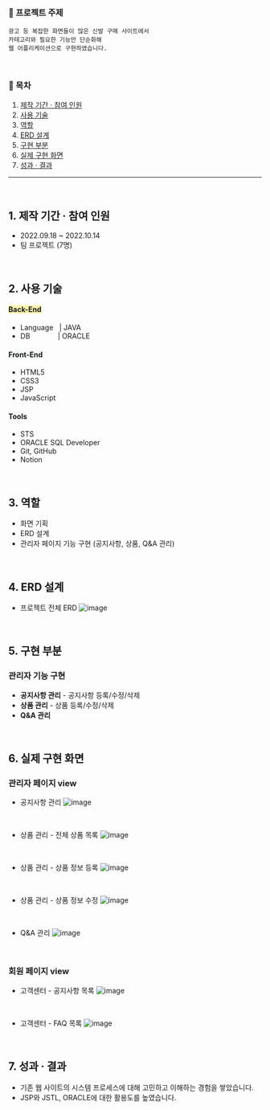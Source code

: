 ### 📌 프로젝트 주제  
    광고 등 복잡한 화면들이 많은 신발 구매 사이트에서
    카테고리와 필요한 기능만 단순화해
    웹 어플리케이션으로 구현하였습니다.

<br/>

### 📍 목차
1. [제작 기간 · 참여 인원](#제작-기간--참여-인원)
2. [사용 기술](#사용-기술)
3. [역할](#역할)
4. [ERD 설계](#erd-설계)
5. [구현 부분](#구현-부분)
6. [실제 구현 화면](#실제-구현-화면)
7. [성과 · 결과](#성과-·-결과)

---

</br>

## 1. 제작 기간 · 참여 인원
- 2022.09.18 ~ 2022.10.14
- 팀 프로젝트 (7명)

</br>

## 2. 사용 기술
#### <span style='background-color:#fff5b1'>Back-End</span>
- Language&nbsp;&nbsp;  | JAVA
- DB &nbsp;&nbsp;&nbsp;&nbsp;&nbsp;&nbsp;&nbsp;&nbsp;&nbsp;&nbsp;&nbsp;&nbsp; | ORACLE

#### <span style='background-color:#f6f8fa'>Front-End</span>
- HTML5
- CSS3
- JSP
- JavaScript

#### <span style='background-color:#f6f8fa'>Tools</span>
- STS
- ORACLE SQL Developer
- Git, GitHub
- Notion

</br>

## 3. 역할
- 화면 기획
- ERD 설계
- 관리자 페이지 기능 구현 (공지사항, 상품, Q&A 관리)

</br>

## 4. ERD 설계
- 프로젝트 전체 ERD
![image](https://github.com/bono039/jspProject_team04/assets/67899934/27d2da50-228e-4df4-8002-87f0ca7bea61)


 

</br>

## 5. 구현 부분
### **관리자 기능 구현**
- **공지사항 관리** - 공지사항 등록/수정/삭제
- **상품 관리** - 상품 등록/수정/삭제
- **Q&A 관리**

</br>

## 6. 실제 구현 화면
### 관리자 페이지 view
- 공지사항 관리
![image](https://github.com/bono039/jspProject_team04/assets/67899934/0634d3a1-e9c7-4bed-a3ce-0de8c8c0ca50)

</br>

- 상품 관리 - 전체 상품 목록
![image](https://github.com/bono039/jspProject_team04/assets/67899934/8fe1f129-2fdf-4cb1-8789-bbf1a76e847b)

</br>

- 상품 관리 - 상품 정보 등록
![image](https://github.com/bono039/jspProject_team04/assets/67899934/abc586bc-fe8f-4cb1-8dc5-07fcbea7fb18)

</br>

- 상품 관리 - 상품 정보 수정
![image](https://github.com/bono039/jspProject_team04/assets/67899934/175315fe-251e-43e1-b4e8-1601dafbf826)

</br>

- Q&A 관리
![image](https://github.com/bono039/jspProject_team04/assets/67899934/d40e3125-e264-4272-93c6-4f2748cd9d3f)

</br>

### 회원 페이지 view
- 고객센터 - 공지사항 목록
![image](https://github.com/bono039/jspProject_team04/assets/67899934/cc9a3719-0e54-4e72-829c-eb9d7d9ce112)

</br>

- 고객센터 - FAQ 목록
![image](https://github.com/bono039/jspProject_team04/assets/67899934/cda76774-ae32-4a14-9d6e-bf710a130db9)

</br>

## 7. 성과 · 결과
- 기존 웹 사이트의 시스템 프로세스에 대해 고민하고 이해하는 경험을 쌓았습니다.
- JSP와 JSTL, ORACLE에 대한 활용도를 높였습니다.

